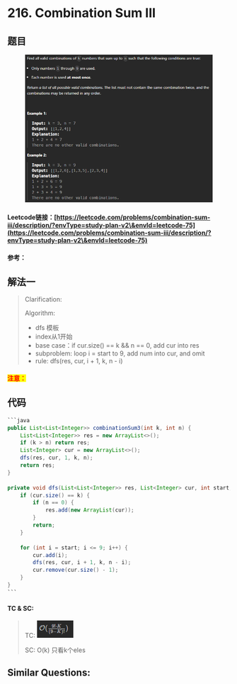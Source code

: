 # 216. Combination Sum III

## 题目

<figure><img src="../../.gitbook/assets/image (207).png" alt=""><figcaption></figcaption></figure>

#### Leetcode链接：[https://leetcode.com/problems/combination-sum-iii/description/?envType=study-plan-v2\&envId=leetcode-75](https://leetcode.com/problems/combination-sum-iii/description/?envType=study-plan-v2\&envId=leetcode-75)

#### 参考：

## 解法一

> Clarification:&#x20;
>
> Algorithm:&#x20;
>
> * dfs 模板
> * index从1开始
> * base case：if cur.size() == k && n == 0, add cur into res
> * subproblem: loop i = start to 9, add num into cur, and omit
> * rule: dfs(res, cur, i + 1, k, n - i)

#### <mark style="color:red;">注意：</mark>

## 代码

````java
```java
public List<List<Integer>> combinationSum3(int k, int n) {
    List<List<Integer>> res = new ArrayList<>();
    if (k > n) return res;
    List<Integer> cur = new ArrayList<>();
    dfs(res, cur, 1, k, n);
    return res;
}

private void dfs(List<List<Integer>> res, List<Integer> cur, int start, int k, int n) {
    if (cur.size() == k) {
        if (n == 0) {
            res.add(new ArrayList(cur));
        }
        return;
    }
    
    for (int i = start; i <= 9; i++) {
        cur.add(i);
        dfs(res, cur, i + 1, k, n - i);
        cur.remove(cur.size() - 1);
    }
}
```
````

#### TC & SC:&#x20;

> TC: ![](<../../.gitbook/assets/image (208).png>)
>
> SC: O(k) 只看k个eles

## **Similar Questions:**&#x20;
